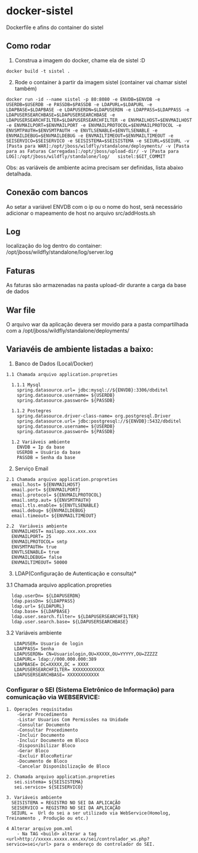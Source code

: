 # docker-sistel
Dockerfile e afins do container do sistel 

## Como rodar

1. Construa a imagem do docker, chame ela de sistel :D
```
docker build -t sistel .
```
2. Rode o container à partir da imagem sistel (container vai chamar sistel também)
```
docker run -id --name sistel -p 80:8080 -e ENVDB=$ENVDB -e USERDB=$USERDB -e PASSDB=$PASSDB -e LDAPURL=$LDAPURL -e LDAPBASE=$LDAPBASE -e LDAPUSERDN=$LDAPUSERDN -e LDAPPASS=$LDAPPASS -e LDAPUSERSEARCHBASE=$LDAPUSERSEARCHBASE -e LDAPUSERSEARCHFILTER=$LDAPUSERSEARCHFILTER -e ENVMAILHOST=$ENVMAILHOST -e ENVMAILPORT=$ENVMAILPORT -e ENVMAILPROTOCOL=$ENVMAILPROTOCOL -e ENVSMTPAUTH=$ENVSMTPAUTH -e ENVTLSENABLE=$ENVTLSENABLE -e ENVMAILDEBUG=$ENVMAILDEBUG -e ENVMAILTIMEOUT=$ENVMAILTIMEOUT -e SEISERVICO=$SEISERVICO -e SEISISTEMA=$SEISISTEMA -e SEIURL=$SEIURL -v [Pasta para WAR]:/opt/jboss/wildfly/standalone/deployments/ -v [Pasta para as Faturas Carregadas]:/opt/jboss/upload-dir/ -v [Pasta para LOG]:/opt/jboss/wildfly/standalone/log/   sistel:$GIT_COMMIT
```

Obs: as variáveis de ambiente acima precisam ser definidas, lista abaixo detalhada.

## Conexão com bancos

Ao setar a variável ENVDB com o ip ou o nome do host, será necessário adicionar o mapeamento de host no arquivo src/addHosts.sh

## Log

localização do log dentro do container: /opt/jboss/wildfly/standalone/log/server.log

## Faturas
 
 As faturas são armazenadas na pasta upload-dir durante a carga da base de dados
 
## War file

O arquivo war da aplicação devera ser movido para a pasta compartilhada com a /opt/jboss/wildfly/standalone/deployments/

## Variavéis de ambiente listadas a baixo:

  1. Banco de Dados (Local/Docker)

    1.1 Chamada arquivo application.propreties
  
      1.1.1 Mysql
        spring.datasource.url= jdbc:mysql://${ENVDB}:3306/dbditel
        spring.datasource.username= ${USERDB}
        spring.datasource.password= ${PASSDB}

      1.1.2 Postegres
        spring.datasource.driver-class-name= org.postgresql.Driver
        spring.datasource.url= jdbc:postgresql://${ENVDB}:5432/dbditel
        spring.datasource.username= ${USERDB}
        spring.datasource.password= ${PASSDB}

	  1.2 Variáveis ambiente
        ENVDB = Ip da base
        USERDB = Usuário da base
        PASSDB = Senha da base

  2. Serviço Email

    2.1 Chamada arquivo application.propreties
      email.host= ${ENVMAILHOST}
      email.port= ${ENVMAILPORT}
      email.protocol= ${ENVMAILPROTOCOL}
      email.smtp.aut= ${ENVSMTPAUTH}
      email.tls.enable= ${ENVTLSENABLE}
      email.debug= ${ENVMAILDEBUG}
      email.timeout= ${ENVMAILTIMEOUT}

    2.2  Variáveis ambiente
      ENVMAILHOST= mailapp.xxx.xxx.xxx
      ENVMAILPORT= 25
      ENVMAILPROTOCOL= smtp
      ENVSMTPAUTH= true
      ENVTLSENABLE= true
      ENVMAILDEBUG= false
      ENVMAILTIMEOUT= 50000

3. LDAP(Configuração de Autenticação e consulta)*

  3.1 Chamada arquivo application.propreties
  
      ldap.userDn= ${LDAPUSERDN}
      ldap.passDn= ${LDAPPASS}
      ldap.url= ${LDAPURL}
      ldap.base= ${LDAPBASE}
      ldap.user.search.filter= ${LDAPUSERSEARCHFILTER}
      ldap.user.search.base= ${LDAPUSERSEARCHBASE}

 3.2 Variáveis ambiente
 
       LDAPUSER= Usuario de login
       LDAPPASS= Senha 
       LDAPUSERDN= CN=Usuariologin,OU=XXXXX,OU=YYYYY,OU=ZZZZZ
       LDAPURL= ldap://000.000.000:389
       LDAPBASE= DC=XXXXX,DC = XXXX
       LDAPUSERSEARCHFILTER= XXXXXXXXXXXX
       LDAPUSERSEARCHBASE= XXXXXXXXXXXX
      
### Configurar o SEI (Sistema Eletrônico de Informação) para comunicação via WEBSERVICE:

    1. Operações requisitadas
        -Gerar Procedimento
        -Listar Usuarios Com Permissões na Unidade
        -Consultar Documento
        -Consultar Procedimento
        -Incluir Documento
        -Incluir Documento em Bloco
        -Disposnibilizar Bloco
        -Gerar Bloco
        -Excluir BlocoRetirar 
        -Documento de Bloco
        -Cancelar Disponibilização de Bloco

    2. Chamada arquivo application.propreties
       sei.sistema= ${SEISISTEMA}
       sei.servico= ${SEISERVICO}

    3. Variáveis ambiente
      SEISISTEMA = REGISTRO NO SEI DA APLICAÇÃO
      SEISERVICO = REGISTRO NO SEI DA APLICAÇÃO
      SEIURL =  Url do sei a ser utilizado via WebService(Homolog, Treinamento , Produção ou etc.)
    
    4 Alterar arquivo pom.xml
	    - Na TAG <build> alterar a tag <url>http://xxxxx.xxxxx.xxx.xx/sei/controlador_ws.php?servico=sei</url> para o endereço do controlador do SEI.

